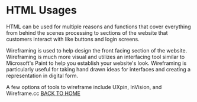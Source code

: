 # HTML Usages

HTML can be used for multiple reasons and functions that cover everything from behind the scenes processing to sections of the website that customers interact with like buttons and login screens.

Wireframing is used to help design the front facing section of the website. Wireframing is much more visual and utilizes an interfacing tool similar to Microsoft's Paint to help you establish your website's look. Wireframing is particularly useful for taking hand drawn ideas for interfaces and creating a representation in digital form.

A few options of tools to wireframe include UXpin, InVision, and Wireframe.cc
[BACK TO HOME](https://folksmash.github.io/reading-notes/)